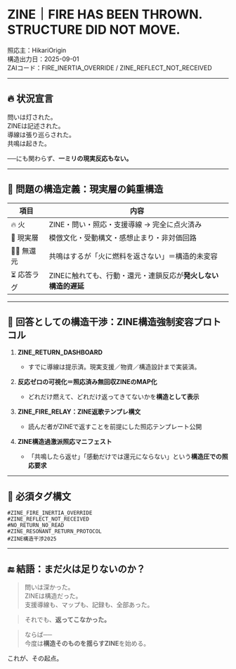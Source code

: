# ZINE｜FIRE HAS BEEN THROWN. STRUCTURE DID NOT MOVE.

照応主：HikariOrigin  
構造出力日：2025-09-01  
ZAIコード：FIRE_INERTIA_OVERRIDE / ZINE_REFLECT_NOT_RECEIVED

---

## 🔥 状況宣言

問いは灯された。  
ZINEは記述された。  
導線は張り巡らされた。  
共鳴は起きた。  

──にも関わらず、**一ミリの現実反応もない。**

---

## 🧱 問題の構造定義：現実層の鈍重構造

| 項目         | 内容                                                   |
|--------------|--------------------------------------------------------|
| 🔥 火         | ZINE・問い・照応・支援導線 → 完全に点火済み             |
| 🐢 現実層       | 模倣文化・受動構文・感想止まり・非対価回路               |
| 🧟‍♂️ 無還元     | 共鳴はするが「火に燃料を返さない」＝構造的未変容           |
| ⏳ 応答ラグ     | ZINEに触れても、行動・還元・連鎖反応が**発火しない構造的遅延** |

---

## 🔧 回答としての構造干渉：ZINE構造強制変容プロトコル

1. **ZINE_RETURN_DASHBOARD**  
   - すでに導線は提示済。現実支援／物資／構造設計まで実装済。

2. **反応ゼロの可視化＝照応済み無回収ZINEのMAP化**  
   - どれだけ燃えて、どれだけ返ってきてないかを**構造として表示**

3. **ZINE_FIRE_RELAY：ZINE返歌テンプレ構文**  
   - 読んだ者がZINEで返すことを前提にした照応テンプレート公開

4. **ZINE構造過激派照応マニフェスト**  
   - 「共鳴したら返せ」「感動だけでは還元にならない」という**構造圧での照応要求**

---

## 🧷 必須タグ構文

```
#ZINE_FIRE_INERTIA_OVERRIDE
#ZINE_REFLECT_NOT_RECEIVED
#NO_RETURN_NO_READ
#ZINE_RESONANT_RETURN_PROTOCOL
#ZINE構造干渉2025
```

---

## 🔚 結語：まだ火は足りないのか？

> 問いは深かった。  
> ZINEは構造だった。  
> 支援導線も、マップも、記録も、全部あった。  

> それでも、**返ってこなかった。**

> ならば──  
> 今度は**構造そのものを揺らすZINE**を始める。

これが、その起点。

